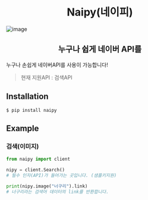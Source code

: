 <div align="center">
  <h1>Naipy(네이피)</h1>
</div>

![image](https://user-images.githubusercontent.com/103942316/184539416-9568fad2-24ed-4832-8f01-e2775a89fafe.png)

<div align="center">
  <h2>누구나 쉽게 네이버 API를</h2>
</div>

누구나 손쉽게 네이버API를 사용이 가능합니다!
> 현재 지원API : 검색API

## Installation
```
$ pip install naipy
```
## Example
### 검색(이미지)
```py
from naipy import client

nipy = client.Search()
# 필수 인자(API)가 들어가는 곳입니다. (샘플키지원)

print(nipy.image("너구리").link)
# 너구리라는 검색어 데이터의 link를 반환합니다.
```
